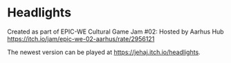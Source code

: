 # Headlights
Created as part of EPIC-WE Cultural Game Jam #02: Hosted by Aarhus Hub
https://itch.io/jam/epic-we-02-aarhus/rate/2956121

The newest version can be played at https://jehaj.itch.io/headlights.
